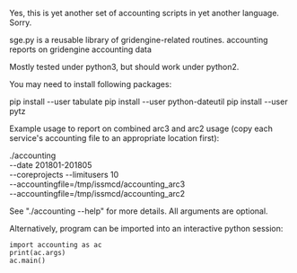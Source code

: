 Yes, this is yet another set of accounting scripts in yet another
language. Sorry.

sge.py is a reusable library of gridengine-related routines.  accounting
reports on gridengine accounting data

Mostly tested under python3, but should work under python2.

You may need to install following packages:

   pip install --user tabulate
   pip install --user python-dateutil
   pip install --user pytz

Example usage to report on combined arc3 and arc2 usage (copy each
service's accounting file to an appropriate location first):

   ./accounting \
      --date 201801-201805 \
      --coreprojects --limitusers 10 \
      --accountingfile=/tmp/issmcd/accounting_arc3 \
      --accountingfile=/tmp/issmcd/accounting_arc2

See "./accounting --help" for more details. All arguments are optional.

Alternatively, program can be imported into an interactive python session:

    import accounting as ac
    print(ac.args)
    ac.main()
